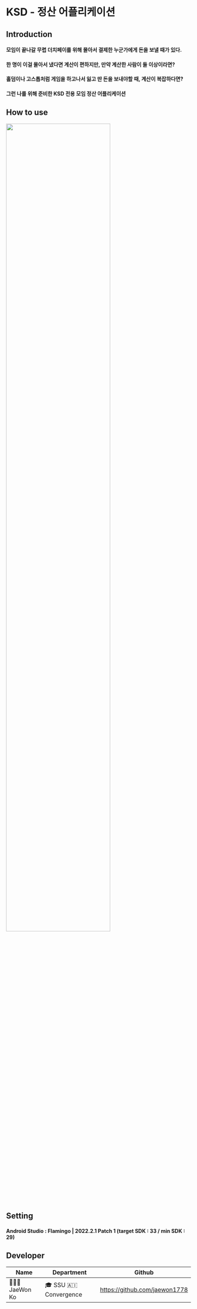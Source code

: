 # KSD - 정산 어플리케이션

## Introduction
#### 모임이 끝나갈 무렵 더치페이를 위해 몰아서 결제한 누군가에게 돈을 보낼 때가 있다. 
#### 한 명이 이걸 몰아서 냈다면 계산이 편하지만, 만약 계산한 사람이 둘 이상이라면?
#### 홀덤이나 고스톱처럼 게임을 하고나서 잃고 딴 돈을 보내야할 때, 계산이 복잡하다면?
#### 그런 나를 위해 준비한 KSD 전용 모임 정산 어플리케이션

## How to use

<img src="https://github.com/jaewon1778/KSD/assets/70744518/6d080fde-d2d9-44ff-a257-af5f99718f8f.png" width="75%" />

## Setting
#### Android Studio : Flamingo | 2022.2.1 Patch 1 (target SDK : 33 / min SDK : 29)

## Developer
| Name | Department | Github |
|-|-|-|
| 👨🏻‍💻 JaeWon Ko | 🎓 SSU 🇦🇮 Convergence | https://github.com/jaewon1778 |
